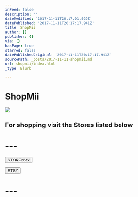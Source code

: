 ```yaml
---
inFeed: false
description: ''
dateModified: '2017-11-11T20:17:01.936Z'
datePublished: '2017-11-11T20:17:17.941Z'
title: ShopMii
author: []
publisher: {}
via: {}
hasPage: true
starred: false
datePublishedOriginal: '2017-11-11T20:17:17.941Z'
sourcePath: _posts/2017-11-11-shopmii.md
url: shopmii/index.html
_type: Blurb

---
```

# ShopMii
![](https://the-grid-user-content.s3-us-west-2.amazonaws.com/d642ae38-5b9e-4b80-a939-62cf9205c972.jpg)

## For shopping visit the Stores listed below

# ---

<button data-role="cta" style="">STORENVY</button>

<button data-role="cta" style="">ETSY</button>

# ---
